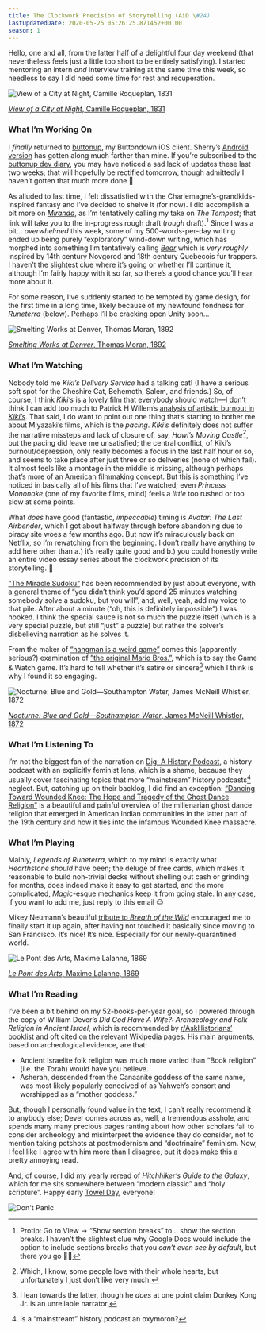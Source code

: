 ```yaml
---
title: The Clockwork Precision of Storytelling (AiD \#24)
lastUpdatedDate: 2020-05-25 05:26:25.871452+00:00
season: 1
---
```


Hello, one and all, from the latter half of a delightful four day weekend (that nevertheless feels just a little too short to be entirely satisfying). I started mentoring an intern _and_ interview training at the same time this week, so needless to say I did need some time for rest and recuperation.

![_View of a City at Night_, Camille Roqueplan, 1831](../../assets/newsletters/view_of_a_city_at_night.jpg)

[_View of a City at Night_, Camille Roqueplan, 1831](https://www.clevelandart.org/art/2015.586)

### What I’m Working On

I _finally_ returned to [buttonup](https://github.com/rwblickhan/buttonup), my Buttondown iOS client. Sherry’s [Android version](https://github.com/frostyshadows/buttonup) has gotten along much farther than mine. If you’re subscribed to the [buttonup dev diary](https://buttondown.email/buttonup), you may have noticed a sad lack of updates these last two weeks; that will hopefully be rectified tomorrow, though admittedly I haven’t gotten that much more done 🙂

As alluded to last time, I felt dissatisfied with the Charlemagne’s-grandkids-inspired fantasy and I’ve decided to shelve it (for now). I did accomplish a bit more on [_Miranda_](https://docs.google.com/document/d/1TmH905DxOE6CoICGsAWs2Vf0lvK24EopY844dX7FgIY/edit?usp=sharing), as I’m tentatively calling my take on _The Tempest_; that link will take you to the in-progress rough draft (_rough_ draft).[^1] Since I was a bit… _overwhelmed_ this week, some of my 500-words-per-day writing ended up being purely “exploratory” wind-down writing, which has morphed into something I’m tentatively calling [_Bear_](https://docs.google.com/document/d/1QhAAaMwF7SKrr6RNl_ST6r6op8sxnoQzPL61F0c4w-M/edit?usp=sharing) which is _very roughly_ inspired by 14th century Novgorod and 18th century Quebecois fur trappers. I haven’t the slightest clue where it’s going or whether I’ll continue it, although I’m fairly happy with it so far, so there’s a good chance you’ll hear more about it.

For some reason, I’ve suddenly started to be tempted by game design, for the first time in a long time, likely because of my newfound fondness for _Runeterra_ (below). Perhaps I’ll be cracking open Unity soon…

![_Smelting Works at Denver_, Thomas Moran, 1892](../../assets/newsletters/smelting_works_at_denver.jpg)

[_Smelting Works at Denver_, Thomas Moran, 1892](https://www.clevelandart.org/art/1938.56)

### What I’m Watching

Nobody told me _Kiki’s Delivery Service_ had a talking cat! (I have a serious soft spot for the Cheshire Cat, Behemoth, Salem, and friends.) So, of course, I think _Kiki’s_ is a lovely film that everybody should watch—I don’t think I can add too much to Patrick H Willem’s [analysis of artistic burnout in _Kiki’s_](https://youtu.be/KfB69eDCbOI). That said, I do want to point out one thing that’s starting to bother me about Miyazaki’s films, which is the _pacing_. _Kiki’s_ definitely does not suffer the narrative missteps and lack of closure of, say, _Howl’s Moving Castle_[^2], but the pacing did leave me unsatisfied; the central conflict, of Kiki’s burnout/depression, only really becomes a focus in the last half hour or so, and seems to take place after just three or so deliveries (none of which fail). It almost feels like a montage in the middle is missing, although perhaps that’s more of an American filmmaking concept. But this is something I’ve noticed in basically all of his films that I’ve watched; even _Princess Mononoke_ (one of my favorite films, mind) feels a _little_ too rushed or too slow at some points.

What _does_ have good (fantastic, _impeccable_) timing is _Avatar: The Last Airbender_, which I got about halfway through before abandoning due to piracy site woes a few months ago. But now it’s miraculously back on Netflix, so I’m rewatching from the beginning. I don’t really have anything to add here other than a.) it’s really quite good and b.) you could honestly write an entire video essay series about the clockwork precision of its storytelling. 🤔

[”The Miracle Sudoku”](https://www.youtube.com/watch?time_continue=467&v=yKf9aUIxdb4&feature=emb_title) has been recommended by just about everyone, with a general theme of “you didn’t think you’d spend 25 minutes watching somebody solve a sudoku, but you will”, and, well, yeah, add my voice to that pile. After about a minute (“oh, this is definitely impossible”) I was hooked. I think the special sauce is not so much the puzzle itself (which is a very special puzzle, but still “just” a puzzle) but rather the solver’s disbelieving narration as he solves it.

From the maker of [“hangman is a weird game”](https://youtu.be/le5uGqHKll8) comes this (apparently serious?) examination of [”the original Mario Bros.”](https://www.youtube.com/watch?v=NYZOngyZvaI), which is to say the Game & Watch game. It’s hard to tell whether it’s satire or sincere[^3] which I think is why I found it so engaging.

![_Nocturne: Blue and Gold—Southampton Water_, James McNeill Whistler, 1872](../../assets/newsletters/nocturne.jpg)

[_Nocturne: Blue and Gold—Southampton Water_, James McNeill Whistler, 1872](https://www.artic.edu/artworks/56905/nocturne-blue-and-gold-southampton-water)

### What I’m Listening To

I’m not the biggest fan of the narration on [Dig: A History Podcast](https://digpodcast.org), a history podcast with an explicitly feminist lens, which is a shame, because they usually cover fascinating topics that more “mainstream” history podcasts[^4] neglect. But, catching up on their backlog, I did find an exception: [“Dancing Toward Wounded Knee: The Hope and Tragedy of the Ghost Dance Religion”](https://digpodcast.org/2019/10/13/ghost-dance-religion/) is a beautiful and painful overview of the millenarian ghost dance religion that emerged in American Indian communities in the latter part of the 19th century and how it ties into the infamous Wounded Knee massacre.

### What I’m Playing

Mainly, _Legends of Runeterra_, which to my mind is exactly what _Hearthstone_ _should_ have been; the deluge of free cards, which makes it reasonable to build non-trivial decks without shelling out cash or grinding for months, does indeed make it easy to get started, and the more complicated, _Magic_-esque mechanics keep it from going stale. In any case, if you want to add me, just reply to this email 😉

Mikey Neumann’s beautiful [tribute to _Breath of the Wild_](https://youtu.be/suiVi4kjvbI) encouraged me to finally start it up again, after having not touched it basically since moving to San Francisco. It’s nice! It’s nice. Especially for our newly-quarantined world.

![_Le Pont des Arts_, Maxime Lalanne, 1869](../../assets/newsletters/le_pont_des_arts.jpg)

[_Le Pont des Arts_, Maxime Lalanne, 1869](https://www.artic.edu/artworks/61557/le-pont-des-arts)

### What I’m Reading

I’ve been a bit behind on my 52-books-per-year goal, so I powered through the copy of William Dever’s _Did God Have A Wife?: Archaeology and Folk Religion in Ancient Israel_, which is recommended by [r/AskHistorians’ booklist](https://www.reddit.com/r/AskHistorians/wiki/books/middleeast#wiki_ancient_israel) and oft cited on the relevant Wikipedia pages. His main arguments, based on archeological evidence, are that:

* Ancient Israelite folk religion was much more varied than “Book religion” (i.e. the Torah) would have you believe.
* Asherah, descended from the Canaanite goddess of the same name, was most likely popularly conceived of as Yahweh’s consort and worshipped as a “mother goddess.”

But, though I personally found value in the text, I can’t really recommend it to anybody else; Dever comes across as, well, a tremendous asshole, and spends many many precious pages ranting about how other scholars fail to consider archeology and misinterpret the evidence they do consider, not to mention taking potshots at postmodernism and “doctrinaire” feminism. Now, I feel like I agree with him more than I disagree, but it does make this a pretty annoying read.

And, of course, I did my yearly reread of _Hitchhiker’s Guide to the Galaxy_, which for me sits somewhere between “modern classic” and “holy scripture”. Happy early [Towel Day](http://towelday.org), everyone!

![Don't Panic](../../assets/newsletters/dont_panic.jpg)

[^1]: Protip: Go to View -\> “Show section breaks” to… show the section breaks. I haven’t the slightest clue why Google Docs would include the option to include sections breaks that you _can’t even see by default_, but there you go 🤷‍♀️

[^2]: Which, I know, some people love with their whole hearts, but unfortunately I just don’t like very much.

[^3]: I lean towards the latter, though he _does_ at one point claim Donkey Kong Jr. is an unreliable narrator.

[^4]: Is a “mainstream” history podcast an oxymoron?